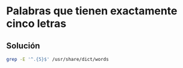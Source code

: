 # Palabras que tienen exactamente cinco letras

## Solución

```bash
grep -E '^.{5}$' /usr/share/dict/words
```
